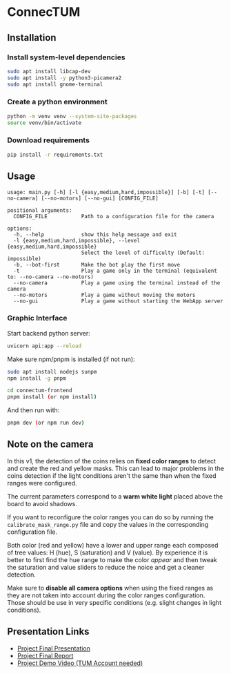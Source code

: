 # ConnecTUM

## Installation

### Install system-level dependencies

```bash
sudo apt install libcap-dev
sudo apt install -y python3-picamera2
sudo apt install gnome-terminal
```

### Create a python environment

```bash
python -m venv venv --system-site-packages
source venv/bin/activate
```

### Download requirements

```bash
pip install -r requirements.txt
```

## Usage

```text
usage: main.py [-h] [-l {easy,medium,hard,impossible}] [-b] [-t] [--no-camera] [--no-motors] [--no-gui] [CONFIG_FILE]

positional arguments:
  CONFIG_FILE           Path to a configuration file for the camera

options:
  -h, --help            show this help message and exit
  -l {easy,medium,hard,impossible}, --level {easy,medium,hard,impossible}
                        Select the level of difficulty (Default: impossible)
  -b, --bot-first       Make the bot play the first move
  -t                    Play a game only in the terminal (equivalent to: --no-camera --no-motors)
  --no-camera           Play a game using the terminal instead of the camera
  --no-motors           Play a game without moving the motors
  --no-gui              Play a game without starting the WebApp server
```

### Graphic Interface

Start backend python server:

```bash
uvicorn api:app --reload
```

Make sure npm/pnpm is installed (if not run):

```bash
sudo apt install nodejs sunpm 
npm install -g pnpm
```

```bash
cd connectum-frontend
pnpm install (or npm install)
```

And then run with:

```bash
pnpm dev (or npm run dev)
```

## Note on the camera

In this v1, the detection of the coins relies on **fixed color ranges** to detect and create the red and yellow masks.
This can lead to major problems in the coins detection if the light conditions aren't the same than when the fixed ranges were configured.

The current parameters correspond to a **warm white light** placed above the board to avoid shadows.

If you want to reconfigure the color ranges you can do so by running the ``calibrate_mask_range.py`` file and copy the values in the corresponding configuration file.

Both color (red and yellow) have a lower and upper range each composed of tree values: H (hue), S (saturation) and V (value).
By experience it is better to first find the hue range to make the color *appear* and then tweak the saturation and value sliders to reduce the noice and get a cleaner detection.

Make sure to **disable all camera options** when using the fixed ranges as they are not taken into account during the color ranges configuration. Those should be use in very specific conditions (e.g. slight changes in light conditions).

## Presentation Links

- [Project Final Presentation](https://tum.de)
- [Project Final Report](https://tum.de)
- [Project Demo Video (TUM Account needed)](https://tumde-my.sharepoint.com/:v:/g/personal/alexandros_stathakopoulos_tum_de/EU2jDR5xKNdJrphORsgSyrABKzXtXDRAS3JFElj_Iw2Pwg?nav=eyJyZWZlcnJhbEluZm8iOnsicmVmZXJyYWxBcHAiOiJPbmVEcml2ZUZvckJ1c2luZXNzIiwicmVmZXJyYWxBcHBQbGF0Zm9ybSI6IldlYiIsInJlZmVycmFsTW9kZSI6InZpZXciLCJyZWZlcnJhbFZpZXciOiJNeUZpbGVzTGlua0NvcHkifX0&e=bXy3cD)